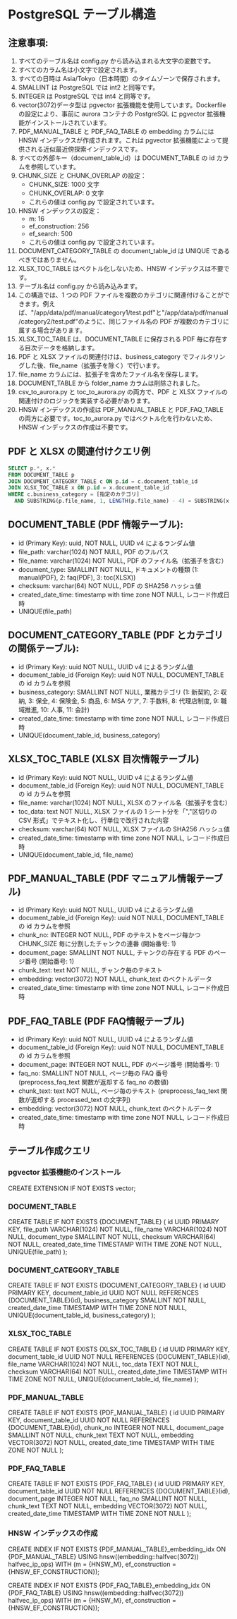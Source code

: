 # PostgreSQL テーブル構造

## 注意事項:

1. すべてのテーブル名は config.py から読み込まれる大文字の変数です。
2. すべてのカラム名は小文字で設定されます。
3. すべての日時は Asia/Tokyo（日本時間）のタイムゾーンで保存されます。
4. SMALLINT は PostgreSQL では int2 と同等です。
5. INTEGER は PostgreSQL では int4 と同等です。
6. vector(3072)データ型は pgvector 拡張機能を使用しています。Dockerfile の設定により、事前に aurora コンテナの PostgreSQL に pgvector 拡張機能がインストールされています。
7. PDF_MANUAL_TABLE と PDF_FAQ_TABLE の embedding カラムには HNSW インデックスが作成されます。これは pgvector 拡張機能によって提供される近似最近傍探索インデックスです。
8. すべての外部キー（document_table_id）は DOCUMENT_TABLE の id カラムを参照しています。
9. CHUNK_SIZE と CHUNK_OVERLAP の設定：
    - CHUNK_SIZE: 1000 文字
    - CHUNK_OVERLAP: 0 文字
    - これらの値は config.py で設定されています。
10. HNSW インデックスの設定：
    - m: 16
    - ef_construction: 256
    - ef_search: 500
    - これらの値は config.py で設定されています。
11. DOCUMENT_CATEGORY_TABLE の document_table_id は UNIQUE であるべきではありません。
12. XLSX_TOC_TABLE はベクトル化しないため、HNSW インデックスは不要です。
13. テーブル名は config.py から読み込みます。
14. この構造では、1 つの PDF ファイルを複数のカテゴリに関連付けることができます。例えば、"/app/data/pdf/manual/category1/test.pdf"と"/app/data/pdf/manual/category2/test.pdf"のように、同じファイル名の PDF が複数のカテゴリに属する場合があります。
15. XLSX_TOC_TABLE は、DOCUMENT_TABLE に保存される PDF 毎に存在する目次データを格納します。
16. PDF と XLSX ファイルの関連付けは、business_category でフィルタリングした後、file_name（拡張子を除く）で行います。
17. file_name カラムには、拡張子を含めたファイル名を保存します。
18. DOCUMENT_TABLE から folder_name カラムは削除されました。
19. csv_to_aurora.py と toc_to_aurora.py の両方で、PDF と XLSX ファイルの関連付けのロジックを実装する必要があります。
20. HNSW インデックスの作成は PDF_MANUAL_TABLE と PDF_FAQ_TABLE の両方に必要です。toc_to_aurora.py ではベクトル化を行わないため、HNSW インデックスの作成は不要です。

## PDF と XLSX の関連付けクエリ例

```sql
SELECT p.*, x.*
FROM DOCUMENT_TABLE p
JOIN DOCUMENT_CATEGORY_TABLE c ON p.id = c.document_table_id
JOIN XLSX_TOC_TABLE x ON p.id = x.document_table_id
WHERE c.business_category = [指定のカテゴリ]
  AND SUBSTRING(p.file_name, 1, LENGTH(p.file_name) - 4) = SUBSTRING(x.file_name, 1, LENGTH(x.file_name) - 5);
```

## DOCUMENT_TABLE (PDF 情報テーブル):

-   id (Primary Key): uuid, NOT NULL, UUID v4 によるランダム値
-   file_path: varchar(1024) NOT NULL, PDF のフルパス
-   file_name: varchar(1024) NOT NULL, PDF のファイル名（拡張子を含む）
-   document_type: SMALLINT NOT NULL, ドキュメントの種類 (1: manual(PDF), 2: faq(PDF), 3: toc(XLSX))
-   checksum: varchar(64) NOT NULL, PDF の SHA256 ハッシュ値
-   created_date_time: timestamp with time zone NOT NULL, レコード作成日時
-   UNIQUE(file_path)

## DOCUMENT_CATEGORY_TABLE (PDF とカテゴリの関係テーブル):

-   id (Primary Key): uuid NOT NULL, UUID v4 によるランダム値
-   document_table_id (Foreign Key): uuid NOT NULL, DOCUMENT_TABLE の id カラムを参照
-   business_category: SMALLINT NOT NULL, 業務カテゴリ (1: 新契約, 2: 収納, 3: 保全, 4: 保険金, 5: 商品, 6: MSA ケア, 7: 手数料, 8: 代理店制度, 9: 職域推進, 10: 人事, 11: 会計)
-   created_date_time: timestamp with time zone NOT NULL, レコード作成日時
-   UNIQUE(document_table_id, business_category)

## XLSX_TOC_TABLE (XLSX 目次情報テーブル)

-   id (Primary Key): uuid NOT NULL, UUID v4 によるランダム値
-   document_table_id (Foreign Key): uuid NOT NULL, DOCUMENT_TABLE の id カラムを参照
-   file_name: varchar(1024) NOT NULL, XLSX のファイル名（拡張子を含む）
-   toc_data: text NOT NULL, XLSX ファイルの 1 シート分を「","区切りの CSV 形式」でテキスト化し、行単位で改行された内容
-   checksum: varchar(64) NOT NULL, XLSX ファイルの SHA256 ハッシュ値
-   created_date_time: timestamp with time zone NOT NULL, レコード作成日時
-   UNIQUE(document_table_id, file_name)

## PDF_MANUAL_TABLE (PDF マニュアル情報テーブル)

-   id (Primary Key): uuid NOT NULL, UUID v4 によるランダム値
-   document_table_id (Foreign Key): uuid NOT NULL, DOCUMENT_TABLE の id カラムを参照
-   chunk_no: INTEGER NOT NULL, PDF のテキストをページ毎かつ CHUNK_SIZE 毎に分割したチャンクの連番 (開始番号: 1)
-   document_page: SMALLINT NOT NULL, チャンクの存在する PDF のページ番号 (開始番号: 1)
-   chunk_text: text NOT NULL, チャンク毎のテキスト
-   embedding: vector(3072) NOT NULL, chunk_text のベクトルデータ
-   created_date_time: timestamp with time zone NOT NULL, レコード作成日時

## PDF_FAQ_TABLE (PDF FAQ情報テーブル)

-   id (Primary Key): uuid NOT NULL, UUID v4 によるランダム値
-   document_table_id (Foreign Key): uuid NOT NULL, DOCUMENT_TABLE の id カラムを参照
-   document_page: INTEGER NOT NULL, PDF のページ番号 (開始番号: 1)
-   faq_no: SMALLINT NOT NULL, ページ毎の FAQ 番号 (preprocess_faq_text 関数が返却する faq_no の数値)
-   chunk_text: text NOT NULL, ページ毎のテキスト (preprocess_faq_text 関数が返却する processed_text の文字列)
-   embedding: vector(3072) NOT NULL, chunk_text のベクトルデータ
-   created_date_time: timestamp with time zone NOT NULL, レコード作成日時

## テーブル作成クエリ

### pgvector 拡張機能のインストール

CREATE EXTENSION IF NOT EXISTS vector;

### DOCUMENT_TABLE

CREATE TABLE IF NOT EXISTS {DOCUMENT_TABLE} (
id UUID PRIMARY KEY,
file_path VARCHAR(1024) NOT NULL,
file_name VARCHAR(1024) NOT NULL,
document_type SMALLINT NOT NULL,
checksum VARCHAR(64) NOT NULL,
created_date_time TIMESTAMP WITH TIME ZONE NOT NULL,
UNIQUE(file_path)
);

### DOCUMENT_CATEGORY_TABLE

CREATE TABLE IF NOT EXISTS {DOCUMENT_CATEGORY_TABLE} (
id UUID PRIMARY KEY,
document_table_id UUID NOT NULL REFERENCES {DOCUMENT_TABLE}(id),
business_category SMALLINT NOT NULL,
created_date_time TIMESTAMP WITH TIME ZONE NOT NULL,
UNIQUE(document_table_id, business_category)
);

### XLSX_TOC_TABLE

CREATE TABLE IF NOT EXISTS {XLSX_TOC_TABLE} (
id UUID PRIMARY KEY,
document_table_id UUID NOT NULL REFERENCES {DOCUMENT_TABLE}(id),
file_name VARCHAR(1024) NOT NULL,
toc_data TEXT NOT NULL,
checksum VARCHAR(64) NOT NULL,
created_date_time TIMESTAMP WITH TIME ZONE NOT NULL,
UNIQUE(document_table_id, file_name)
);

### PDF_MANUAL_TABLE

CREATE TABLE IF NOT EXISTS {PDF_MANUAL_TABLE} (
id UUID PRIMARY KEY,
document_table_id UUID NOT NULL REFERENCES {DOCUMENT_TABLE}(id),
chunk_no INTEGER NOT NULL,
document_page SMALLINT NOT NULL,
chunk_text TEXT NOT NULL,
embedding VECTOR(3072) NOT NULL,
created_date_time TIMESTAMP WITH TIME ZONE NOT NULL
);

### PDF_FAQ_TABLE

CREATE TABLE IF NOT EXISTS {PDF_FAQ_TABLE} (
id UUID PRIMARY KEY,
document_table_id UUID NOT NULL REFERENCES {DOCUMENT_TABLE}(id),
document_page INTEGER NOT NULL,
faq_no SMALLINT NOT NULL,
chunk_text TEXT NOT NULL,
embedding VECTOR(3072) NOT NULL,
created_date_time TIMESTAMP WITH TIME ZONE NOT NULL
);

### HNSW インデックスの作成

CREATE INDEX IF NOT EXISTS {PDF_MANUAL_TABLE}\_embedding_idx ON {PDF_MANUAL_TABLE}
USING hnsw((embedding::halfvec(3072)) halfvec_ip_ops)
WITH (m = {HNSW_M}, ef_construction = {HNSW_EF_CONSTRUCTION});

CREATE INDEX IF NOT EXISTS {PDF_FAQ_TABLE}\_embedding_idx ON {PDF_FAQ_TABLE}
USING hnsw((embedding::halfvec(3072)) halfvec_ip_ops)
WITH (m = {HNSW_M}, ef_construction = {HNSW_EF_CONSTRUCTION});
